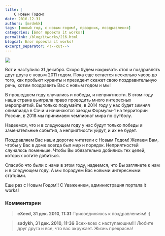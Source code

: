 ```yaml
---
title: |
    C Новым Годом!
date: 2010-12-31
authors: [mrdekk]
tags: [новый год, с новым годом!, праздник, поздравления]
categories: [Блог проекта it works!]
permalink: /blog/itworks/216.html
blogcat: Блог проекта it works!
excerpt_separator: <!--cut-->
---
```



![](http://itw66.ru/uploads/images/00/00/01/2010/12/31/4b6893.jpg)


Вот и наступило 31 декабря. Скоро будем накрывать стол и поздравлять друг друга с новым 2011 годом. Пока еще остается несколько часов до того, как пробьют куранты и президент скажет свою поздравительную речь, хотим поздравить Вас с новым годом и мы!

В прошедшем году случались и победы, и неприятности. В этом году наша страна выиграла право проводить много интересных мероприятий. Вы только подумайте, в 2014 году у нас будет зимняя олимпиада в Сочи и начинаются заезды Формулы-1 на территории России, в 2018 мы принимаем чемпионат мира по футболу. 

Надеемся, что и в следующем году у нас будут только победы и замечательные события, а неприятности уйдут, и их не будет.

Поздравляем Вас наши дорогие читатели с Новым Годом! Желаем Вам, чтобы у Вас в доме всегда был мир и порядок. Неприятностей случалось поменьше. Чтобы Вы обязательно добились тех целей, которых хотите добиться. 

Спасибо что были с нами в этом году, надеемся, что Вы заглянете к нам и в следующем году. А мы порадуем Вас новыми интересными статьями.

Еще раз с Новым Годом!! 
С Уважением, администрация портала it works!

### Комментарии

> **eXeed, 31 дек. 2010, 11:31**
> Присоединяюсь к поздравлениям! :)

> **sadykh, 31 дек. 2010, 11:36**
> Всех-всех с наступающим!!! Любите друг друга и все, что вас окружает. Жизнь прекрасна!
